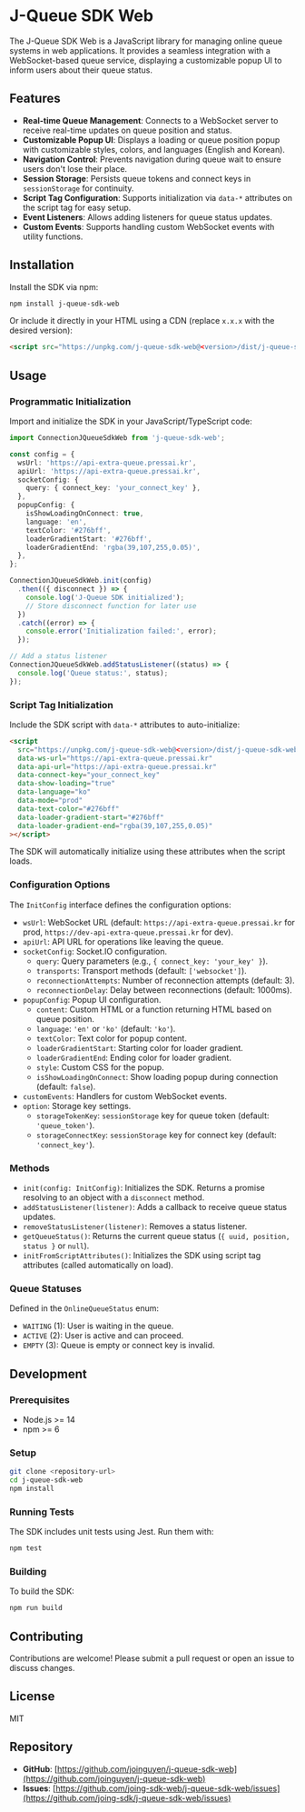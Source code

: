 # J-Queue SDK Web

The J-Queue SDK Web is a JavaScript library for managing online queue systems in web applications. It provides a seamless integration with a WebSocket-based queue service, displaying a customizable popup UI to inform users about their queue status.

## Features

- **Real-time Queue Management**: Connects to a WebSocket server to receive real-time updates on queue position and status.
- **Customizable Popup UI**: Displays a loading or queue position popup with customizable styles, colors, and languages (English and Korean).
- **Navigation Control**: Prevents navigation during queue wait to ensure users don't lose their place.
- **Session Storage**: Persists queue tokens and connect keys in `sessionStorage` for continuity.
- **Script Tag Configuration**: Supports initialization via `data-*` attributes on the script tag for easy setup.
- **Event Listeners**: Allows adding listeners for queue status updates.
- **Custom Events**: Supports handling custom WebSocket events with utility functions.

## Installation

Install the SDK via npm:

```bash
npm install j-queue-sdk-web
```

Or include it directly in your HTML using a CDN (replace `x.x.x` with the desired version):

```html
<script src="https://unpkg.com/j-queue-sdk-web@<version>/dist/j-queue-sdk-web.js"></script>
```

## Usage

### Programmatic Initialization

Import and initialize the SDK in your JavaScript/TypeScript code:

```typescript
import ConnectionJQueueSdkWeb from 'j-queue-sdk-web';

const config = {
  wsUrl: 'https://api-extra-queue.pressai.kr',
  apiUrl: 'https://api-extra-queue.pressai.kr',
  socketConfig: {
    query: { connect_key: 'your_connect_key' },
  },
  popupConfig: {
    isShowLoadingOnConnect: true,
    language: 'en',
    textColor: '#276bff',
    loaderGradientStart: '#276bff',
    loaderGradientEnd: 'rgba(39,107,255,0.05)',
  },
};

ConnectionJQueueSdkWeb.init(config)
  .then(({ disconnect }) => {
    console.log('J-Queue SDK initialized');
    // Store disconnect function for later use
  })
  .catch((error) => {
    console.error('Initialization failed:', error);
  });

// Add a status listener
ConnectionJQueueSdkWeb.addStatusListener((status) => {
  console.log('Queue status:', status);
});
```

### Script Tag Initialization

Include the SDK script with `data-*` attributes to auto-initialize:

```html
<script
  src="https://unpkg.com/j-queue-sdk-web@<version>/dist/j-queue-sdk-web.js"
  data-ws-url="https://api-extra-queue.pressai.kr"
  data-api-url="https://api-extra-queue.pressai.kr"
  data-connect-key="your_connect_key"
  data-show-loading="true"
  data-language="ko"
  data-mode="prod" 
  data-text-color="#276bff"
  data-loader-gradient-start="#276bff"
  data-loader-gradient-end="rgba(39,107,255,0.05)"
></script>
```

The SDK will automatically initialize using these attributes when the script loads.

### Configuration Options

The `InitConfig` interface defines the configuration options:

- `wsUrl`: WebSocket URL (default: `https://api-extra-queue.pressai.kr` for prod, `https://dev-api-extra-queue.pressai.kr` for dev).
- `apiUrl`: API URL for operations like leaving the queue.
- `socketConfig`: Socket.IO configuration.
  - `query`: Query parameters (e.g., `{ connect_key: 'your_key' }`).
  - `transports`: Transport methods (default: `['websocket']`).
  - `reconnectionAttempts`: Number of reconnection attempts (default: 3).
  - `reconnectionDelay`: Delay between reconnections (default: 1000ms).
- `popupConfig`: Popup UI configuration.
  - `content`: Custom HTML or a function returning HTML based on queue position.
  - `language`: `'en'` or `'ko'` (default: `'ko'`).
  - `textColor`: Text color for popup content.
  - `loaderGradientStart`: Starting color for loader gradient.
  - `loaderGradientEnd`: Ending color for loader gradient.
  - `style`: Custom CSS for the popup.
  - `isShowLoadingOnConnect`: Show loading popup during connection (default: `false`).
- `customEvents`: Handlers for custom WebSocket events.
- `option`: Storage key settings.
  - `storageTokenKey`: `sessionStorage` key for queue token (default: `'queue_token'`).
  - `storageConnectKey`: `sessionStorage` key for connect key (default: `'connect_key'`).

### Methods

- `init(config: InitConfig)`: Initializes the SDK. Returns a promise resolving to an object with a `disconnect` method.
- `addStatusListener(listener)`: Adds a callback to receive queue status updates.
- `removeStatusListener(listener)`: Removes a status listener.
- `getQueueStatus()`: Returns the current queue status (`{ uuid, position, status }` or `null`).
- `initFromScriptAttributes()`: Initializes the SDK using script tag attributes (called automatically on load).

### Queue Statuses

Defined in the `OnlineQueueStatus` enum:

- `WAITING` (1): User is waiting in the queue.
- `ACTIVE` (2): User is active and can proceed.
- `EMPTY` (3): Queue is empty or connect key is invalid.

## Development

### Prerequisites

- Node.js >= 14
- npm >= 6

### Setup

```bash
git clone <repository-url>
cd j-queue-sdk-web
npm install
```

### Running Tests

The SDK includes unit tests using Jest. Run them with:

```bash
npm test
```

### Building

To build the SDK:

```bash
npm run build
```

## Contributing

Contributions are welcome! Please submit a pull request or open an issue to discuss changes.

## License

MIT

## Repository

- **GitHub**: [https://github.com/joinguyen/j-queue-sdk-web](https://github.com/joinguyen/j-queue-sdk-web)
- **Issues**: [https://github.com/joing-sdk-web/j-queue-sdk-web/issues](https://github.com/joing-sdk/j-queue-sdk-web/issues)
</xaiSchema>